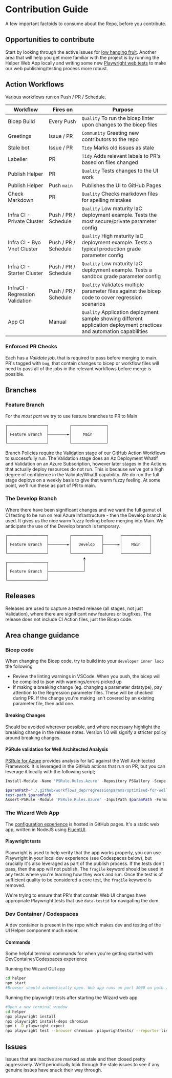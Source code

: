 # Contribution Guide

A few important factoids to consume about the Repo, before you contribute.

## Opportunities to contribute

Start by looking through the active issues for [low hanging fruit](https://github.com/Azure/Aks-Construction/issues?q=is%3Aissue+is%3Aopen+label%3A%22good+first+issue%22).
Another area that will help you get more familiar with the project is by running the Helper Web App locally and writing some new [Playwright web tests](helper/.playwrighttests) to make our web publishing/testing process more robust.

## Action Workflows

Various workflows run on Push / PR / Schedule.

| Workflow    | Fires on  | Purpose  |
|-------------|-----------|----------|
| Bicep Build | Every Push | `Quality` To run the bicep linter upon changes to the bicep files  |
| Greetings   | Issue / PR | `Community` Greeting new contributors to the repo |
| Stale bot   | Issue / PR | `Tidy` Marks old issues as stale |
| Labeller   | PR | `Tidy` Adds relevant labels to PR's based on files changed |
| Publish Helper | PR | `Quality` Tests changes to the UI work |
| Publish Helper | Push `main` | Publishes the UI to GitHub Pages |
| Check Markdown | PR | `Quality` Checks markdown files for spelling mistakes |
| Infra CI - Private Cluster | Push / PR / Schedule | `Quality` Low maturity IaC deployment example. Tests the most secure/private parameter config |
| Infra CI - Byo Vnet Cluster | Push / PR / Schedule | `Quality` High maturity IaC deployment example. Tests a typical production grade parameter config |
| Infra CI - Starter Cluster | Push / PR / Schedule | `Quality` Low maturity IaC deployment example. Tests a sandbox grade parameter config |
| InfraCI - Regression Validation | Push / PR / Schedule | `Quality` Validates multiple parameter files against the bicep code to cover regression scenarios |
| App CI | Manual | `Quality` Application deployment sample showing different application deployment practices and automation capabilities |

### Enforced PR Checks

Each has a *Validate job*, that is required to pass before merging to main. PR's tagged with `bug`, that contain changes to bicep or workflow files will need to pass all of the jobs in the relevant workflows before merge is possible.

## Branches

### Feature Branch

For the *most part* we try to use feature branches to PR to Main

```text
┌─────────────────┐         ┌───────────────┐
│                 │         │               │
│ Feature Branch  ├────────►│     Main      │
│                 │         │               │
└─────────────────┘         └───────────────┘

```

Branch Policies require the Validation stage of our GitHub Action Workflows to successfully run. The Validation stage does an Az Deployment WhatIf and Validation on an Azure Subscription, however later stages in the Actions that actually deploy resources do not run. This is because we've got a high degree of confidence in the Validate/WhatIf capability. We do run the full stage deploys on a weekly basis to give that warm fuzzy feeling. At some point, we'll run these as part of PR to main.

### The Develop Branch

Where there have been significant changes and we want the full gamut of CI testing to be run on real Azure Infrastructure - then the Develop branch is used.
It gives us the nice warm fuzzy feeling before merging into Main.
We anticipate the use of the Develop branch is temporary.

```text
┌─────────────────┐         ┌─────────────┐       ┌────────────┐
│                 │         │             │       │            │
│ Feature Branch  ├────────►│   Develop   ├──────►│    Main    │
│                 │         │             │       │            │
└─────────────────┘         └─────────────┘       └────────────┘
                                  ▲
┌─────────────────┐               │
│                 │               │
│ Feature Branch  ├───────────────┘
│                 │
└─────────────────┘

```

## Releases

Releases are used to capture a tested release (all stages, not just Validation), where there are significant new features or bugfixes. The release does not include CI Action files, just the Bicep code.

## Area change guidance

### Bicep code

When changing the Bicep code, try to build into your `developer inner loop` the following

- Review the linting warnings in VSCode. When you push, the bicep will be compiled to json with warnings/errors picked up
- If making a breaking change (eg. changing a parameter datatype), pay attention to the Regression parameter files. These will be checked during PR. If the change you're making isn't covered by an existing parameter file, then add one.

#### Breaking Changes

Should be avoided wherever possible, and where necessary highlight the breaking change in the release notes. Version 1.0 will signify a stricter policy around breaking  changes.

#### PSRule validation for Well Architected Analysis

[PSRule for Azure](https://azure.github.io/PSRule.Rules.Azure) provides analysis for IaC against the Well Architected Framework. It is leveraged in the GitHub actions that run on PR, but you can leverage it locally with the following script;

```powershell
Install-Module -Name 'PSRule.Rules.Azure' -Repository PSGallery -Scope CurrentUser

$paramPath="./.github/workflows_dep/regressionparams/optimised-for-well-architected.json"
test-path $paramPath
Assert-PSRule -Module 'PSRule.Rules.Azure' -InputPath $paramPath -Format File -outcome Processed

```

### The Wizard Web App

The [configuration experience](https://azure.github.io/Aks-Construction/) is hosted in GitHub pages. It's a static web app, written in NodeJS using [FluentUI](https://developer.microsoft.com/en-us/fluentui).

#### Playwright tests

Playwright is used to help verify that the app works properly, you can use Playwright in your local dev experience (see Codespaces below), but crucially it's also leveraged as part of the publish process. If the tests don't pass, then the app will not publish. The `fragile` keyword should be used in any tests where you're learning how they work and run. Once the test is of sufficient quality to be considered a core test, the `fragile` keyword is removed.

We're trying to ensure that PR's that contain Web UI changes have appropriate Playwright tests that use `data-testid` for navigating the dom.

### Dev Container / Codespaces

A dev container is present in the repo which makes dev and testing of the UI Helper component much easier.

#### Commands

Some helpful terminal commands for when you're getting started with DevContainer/Codespaces experience

Running the Wizard GUI app

```bash
cd helper
npm start
#Browser should automatically open. Web app runs on port 3000 on path /Aks-Construction
```

Running the playwright tests after starting the Wizard web app

```bash
#Open a new terminal window
cd helper
npx playwright install
npx playwright install-deps chromium
npm i -D playwright-expect
npx playwright test --browser chromium .playwrighttests/ --reporter list
```

## Issues

Issues that are inactive are marked as stale and then closed pretty aggressively. We'll periodically look through the stale issues to see if any genuine issues have snuck their way through.

